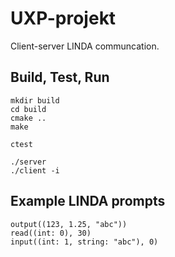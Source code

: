 # UXP-projekt
Client-server LINDA communcation.

## Build, Test, Run
```
mkdir build
cd build
cmake ..
make
```
```
ctest
```
```
./server
./client -i
```

## Example LINDA prompts
```
output((123, 1.25, "abc"))
read((int: 0), 30)
input((int: 1, string: "abc"), 0)
```
